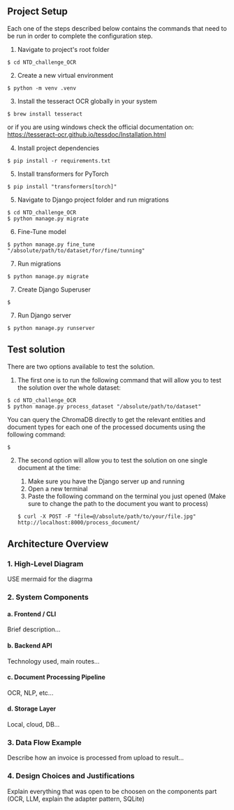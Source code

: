 ## Project Setup

Each one of the steps described below contains the commands that need to be run in order to complete the configuration step.

1. Navigate to project's root folder

```
$ cd NTD_challenge_OCR
```

2. Create a new virtual environment

```
$ python -m venv .venv
```

3. Install the tesseract OCR globally in your system

```
$ brew install tesseract
```

or if you are using windows check the official documentation on: https://tesseract-ocr.github.io/tessdoc/Installation.html

4. Install project dependencies

```
$ pip install -r requirements.txt
```

5. Install transformers for PyTorch

```
$ pip install "transformers[torch]"
```

5. Navigate to Django project folder and run migrations

```
$ cd NTD_challenge_OCR
$ python manage.py migrate
```

6. Fine-Tune model

```
$ python manage.py fine_tune "/absolute/path/to/dataset/for/fine/tunning"
```

7. Run migrations

```
$ python manage.py migrate
```

7. Create Django Superuser

```
$
```

7. Run Django server

```
$ python manage.py runserver
```

## Test solution

There are two options available to test the solution.

1. The first one is to run the following command that will allow you to test the solution over the whole dataset:

```
$ cd NTD_challenge_OCR
$ python manage.py process_dataset "/absolute/path/to/dataset"
```

You can query the ChromaDB directly to get the relevant entities and document types for each one of the processed documents using the following command:

```
$
```

2. The second option will allow you to test the solution on one single document at the time:

   1. Make sure you have the Django server up and running
   2. Open a new terminal
   3. Paste the following command on the terminal you just opened (Make sure to change the path to the document you want to process)

   ```
   $ curl -X POST -F "file=@/absolute/path/to/your/file.jpg" http://localhost:8000/process_document/
   ```

## Architecture Overview

### 1. High-Level Diagram

<Insert architecture diagram here>
USE mermaid for the diagrma

### 2. System Components

#### a. Frontend / CLI

Brief description...

#### b. Backend API

Technology used, main routes...

#### c. Document Processing Pipeline

OCR, NLP, etc...

#### d. Storage Layer

Local, cloud, DB...

### 3. Data Flow Example

Describe how an invoice is processed from upload to result...

### 4. Design Choices and Justifications

Explain everything that was open to be choosen on the components part (OCR, LLM, explain the adapter pattern, SQLite)
